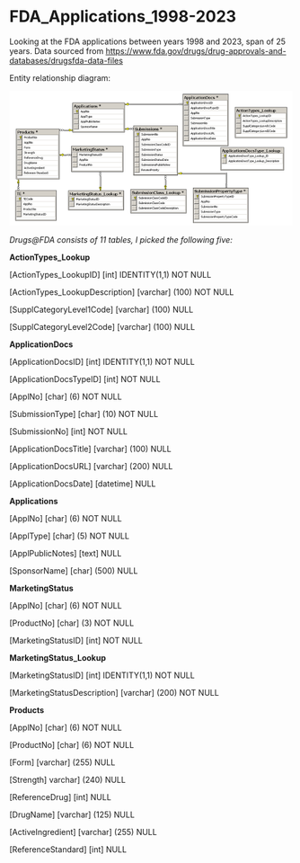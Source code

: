 # FDA_Applications_1998-2023
Looking at the FDA applications between years 1998 and 2023, span of 25 years. Data sourced from https://www.fda.gov/drugs/drug-approvals-and-databases/drugsfda-data-files 

Entity relationship diagram:

![Image](https://github.com/kilinandrea/FDA_Applications_1998-2023/blob/main/Drugs-FDA-ERD-Diagram-(Small).png)


*Drugs@FDA consists of 11 tables, I picked the following five:*

**ActionTypes_Lookup**

[ActionTypes_LookupID] [int] IDENTITY(1,1) NOT NULL

[ActionTypes_LookupDescription] [varchar] (100) NOT NULL

[SupplCategoryLevel1Code] [varchar] (100) NULL

[SupplCategoryLevel2Code] [varchar] (100) NULL


**ApplicationDocs**

[ApplicationDocsID] [int] IDENTITY(1,1) NOT NULL

[ApplicationDocsTypeID] [int] NOT NULL

[ApplNo] [char] (6) NOT NULL

[SubmissionType] [char] (10) NOT NULL

[SubmissionNo] [int] NOT NULL

[ApplicationDocsTitle] [varchar] (100) NULL

[ApplicationDocsURL] [varchar] (200) NULL

[ApplicationDocsDate] [datetime] NULL

**Applications**

[ApplNo] [char] (6) NOT NULL

[ApplType] [char] (5) NOT NULL

[ApplPublicNotes] [text] NULL

[SponsorName] [char] (500) NULL


**MarketingStatus**

[ApplNo] [char] (6) NOT NULL

[ProductNo] [char] (3) NOT NULL

[MarketingStatusID] [int] NOT NULL

**MarketingStatus_Lookup**

[MarketingStatusID] [int] IDENTITY(1,1) NOT NULL

[MarketingStatusDescription] [varchar] (200) NOT NULL

**Products**

[ApplNo] [char] (6) NOT NULL

[ProductNo] [char] (6) NOT NULL

[Form] [varchar] (255) NULL

[Strength] varchar] (240) NULL

[ReferenceDrug] [int] NULL

[DrugName] [varchar] (125) NULL

[ActiveIngredient] [varchar] (255) NULL

[ReferenceStandard] [int] NULL


